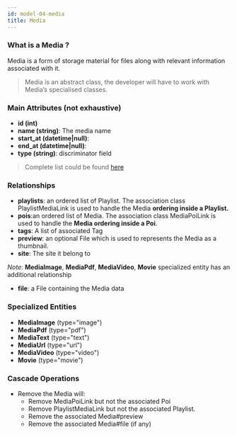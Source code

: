 ```yaml
---
id: model-04-media
title: Media
---
```


### What is a Media ?

Media is a form of storage material for files along with relevant
information associated with it.

> Media is an abstract class, the developer will have to work with
Media’s specialised classes.

### Main Attributes (not exhaustive)

- **id (int)**
- **name (string)**: The media name
- **start_at (datetime|null)**:
- **end_at (datetime|null)**:
- **type (string)**: discriminator field

> Complete list could be found [here](reference-04-media.md)

### Relationships

- **playlists**: an ordered list of Playlist. The association class
PlaylistMediaLink is used to handle the Media **ordering inside a Playlist.**
- **pois**:an ordered list of Media. The association class MediaPoiLink
is used to handle the **Media ordering inside a Poi**.
- **tags**: A list of associated Tag
- **preview**: an optional File which is used to represents the Media as a thumbnail.
- **site**: The site it belong to

*Note*: **MediaImage**, **MediaPdf**, **MediaVideo**, **Movie**
specialized entity has an additional relationship

- **file**: a File containing the Media data

### Specialized Entities

- **MediaImage** (type="image")
- **MediaPdf** (type="pdf")
- **MediaText** (type="text")
- **MediaUrl** (type="url")
- **MediaVideo** (type="video")
- **Movie** (type="movie")

### Cascade Operations

- Remove the Media will:
    - Remove MediaPoiLink but not the associated Poi
    - Remove PlaylistMediaLink but not the associated Playlist.
    - Remove the associated Media#preview
    - Remove the associated Media#file (if any)
